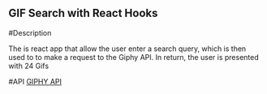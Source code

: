 ## GIF Search with React Hooks

#Description

The is react app that allow the user enter a search query, which is then used to to make a request to the Giphy API. In return, the user is presented with 24 Gifs

#API
[GIPHY API](https://developers.giphy.com/docs/api#quick-start-guide)